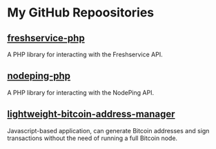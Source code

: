 # My GitHub Repoositories

## [freshservice-php](https://github.com/jkswoods/freshservice-php)

A PHP library for interacting with the Freshservice API.

## [nodeping-php](https://github.com/jkswoods/nodeping-php)

A PHP library for interacting with the NodePing API.

## [lightweight-bitcoin-address-manager](https://github.com/jkswoods/lightweight-bitcoin-address-manager)

Javascript-based application, can generate Bitcoin addresses and sign transactions without the need of running a full Bitcoin node.

